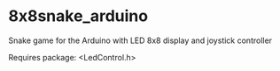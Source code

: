 # 8x8snake_arduino
Snake game for the Arduino with LED 8x8 display and joystick controller

Requires package: <LedControl.h>
